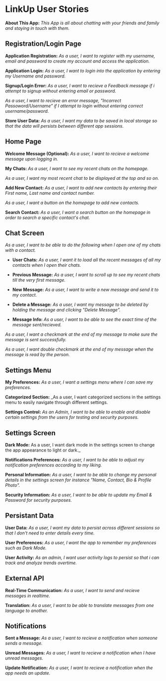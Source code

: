 # LinkUp User Stories

**About This App:**
_This App is all about chatting with your friends and family and staying in touch with them._

## Registration/Login Page

**Application Registration:**
_As a user, I want to register with my username, email and password to create my account and access the application._

**Application Login:**
_As a user, I want to login into the application by entering my Username and password._

**Signup/Login Error:**
_As a user, I want to recieve a Feedback message if i attempt to signup without entering email or password._

_As a user, I want to recieve an error message, "Incorrect Passoword/Username" if I attempt to login without entering correct username/password._

**Store User Data:**
_As a user, I want my data to be saved in local storage so that the data will persists between different app sessions._

## Home Page

**Welcome Message (Optional):**
_As a user, I want to recieve a welcome message upon logging in._

**My Chats:**
_As a user, I want to see my recent chats on the homepage._

_As a user, I want my most recent chat to be displayed at the top and so on._

**Add New Contact:**
_As a user, I want to add new contacts by entering their First name, Last name and contact number._

_As a user, I want a button on the homepage to add new contacts._

**Search Contact:**
_As a user, I want a search button on the homepage in order to search a specific contact's chat._

## Chat Screen
_As a user, I want to be able to do the following when I open one of my chats with a contact._

- **User Chats:**
_As a user, I want it to load  all the recent messages of all my contacts when I open their chats._

- **Previous Message:**
_As a user, I want to scroll up to see my recent chats till the very first message._

- **New Message:**
_As a user, I want to write a new message and send it to my contact._

- **Delete a Message:**
_As a user, I want my message to be deleted by holding the message and clicking "Delete Message"._

- **Message Info:**
_As a user, I want to be able to see the exact time of the message sent/recieved._

_As a user, I want a checkmark at the end of my message to make sure the message is sent successfully._

_As a user, I want double checkmark at the end of my message when the message is read by the person._

## Settings Menu

**My Preferences:**
_As a user, I want a settings menu where I can save my preferences._

**Categorized Section:**
_As a user, I want categorized sections in the settings menu to easily navigate through different settings.

**Settings Control:**
_As an Admin, I want to be able to enable and disable certain settings from the users for testing and security purposes._

## Settings Screen

**Dark Mode:**
As a user, I want dark mode in the settings screen to change the app appearance to light or dark._

**Notifications Preferences:**
_As a user, I want to be able to adjust my notification preferences according to my liking._

**Personal Information:**
_As a user, I want to be able to change my personal details in the settings screen for instance "Name, Contact, Bio & Profile Photo"._

**Security Information:**
_As a user, I want to be able to update my Email & Password for security purposes._

## Persistant Data

 **User Data:**
_As a user, I want my data to persist across different sessions so that I don't need to enter details every time._

 **User Preferences:**
_As a user, I want the app to remember my preferences such as Dark Mode._

 **User Activity:**
_As an admin, I want user activity logs to persist so that i can track and analyze trends overtime._

## External API

 **Real-Time Communication:**
_As a user, I want to send and recieve messages in realtime._

 **Translation:**
_As a user, I want to be able to translate messages from one language to another._

## Notifications

**Sent a Message:**
_As a user, I want to recieve a notification when someone sends a message._

**Unread Messages:**
_As a user, I want to recieve a notification when I have unread messages._

**Update Notification:**
_As a user, I want to recieve a notification when the app needs an update._









